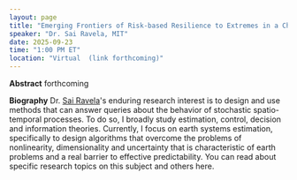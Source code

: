 ```yaml
---
layout: page
title: "Emerging Frontiers of Risk-based Resilience to Extremes in a Changing Climate"
speaker: "Dr. Sai Ravela, MIT"
date: 2025-09-23
time: "1:00 PM ET"
location: "Virtual  (link forthcoming)"
---
```


**Abstract**
forthcoming

**Biography**
Dr. [Sai Ravela]([url](https://essg.mit.edu/))'s enduring research interest is to design and use methods that can answer queries about the behavior of stochastic spatio-temporal processes. To do so, I broadly study estimation, control, decision and information theories. Currently, I focus on earth systems estimation, specifically to design algorithms that overcome the problems of nonlinearity, dimensionality and uncertainty that is characteristic of earth problems and a real barrier to effective predictability. You can read about specific research topics on this subject and others here. 
